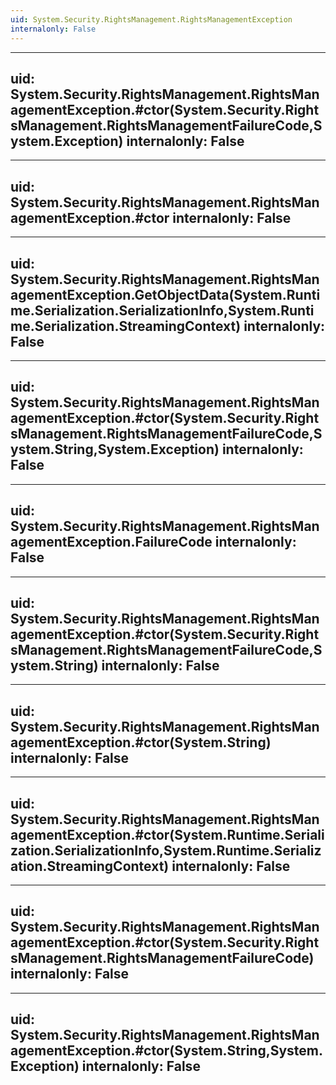 ```yaml
---
uid: System.Security.RightsManagement.RightsManagementException
internalonly: False
---
```


---
uid: System.Security.RightsManagement.RightsManagementException.#ctor(System.Security.RightsManagement.RightsManagementFailureCode,System.Exception)
internalonly: False
---

---
uid: System.Security.RightsManagement.RightsManagementException.#ctor
internalonly: False
---

---
uid: System.Security.RightsManagement.RightsManagementException.GetObjectData(System.Runtime.Serialization.SerializationInfo,System.Runtime.Serialization.StreamingContext)
internalonly: False
---

---
uid: System.Security.RightsManagement.RightsManagementException.#ctor(System.Security.RightsManagement.RightsManagementFailureCode,System.String,System.Exception)
internalonly: False
---

---
uid: System.Security.RightsManagement.RightsManagementException.FailureCode
internalonly: False
---

---
uid: System.Security.RightsManagement.RightsManagementException.#ctor(System.Security.RightsManagement.RightsManagementFailureCode,System.String)
internalonly: False
---

---
uid: System.Security.RightsManagement.RightsManagementException.#ctor(System.String)
internalonly: False
---

---
uid: System.Security.RightsManagement.RightsManagementException.#ctor(System.Runtime.Serialization.SerializationInfo,System.Runtime.Serialization.StreamingContext)
internalonly: False
---

---
uid: System.Security.RightsManagement.RightsManagementException.#ctor(System.Security.RightsManagement.RightsManagementFailureCode)
internalonly: False
---

---
uid: System.Security.RightsManagement.RightsManagementException.#ctor(System.String,System.Exception)
internalonly: False
---
